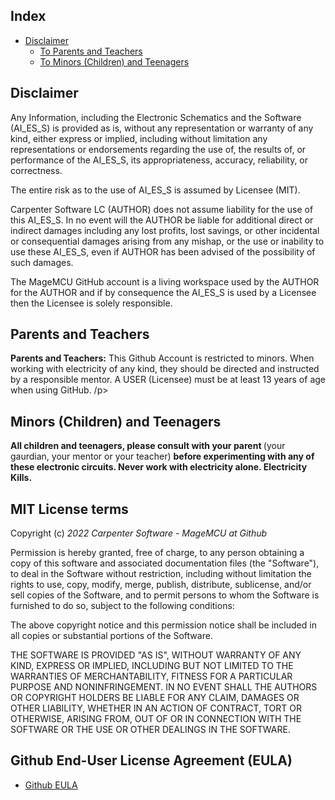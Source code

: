 ## Index

- [Disclaimer](#disclaimer)
  - [To Parents and Teachers](#parents-and-teachers)
  - [To Minors (Children) and Teenagers](#minors-and-teeagers)

</hr>

## Disclaimer <a name="disclaimer"></a>

<p>Any Information, including the Electronic Schematics and the Software (AI_ES_S) is provided as is, without any representation or warranty of any kind, either express or implied, including without limitation any representations or endorsements regarding the use of, the results of, or performance of the AI_ES_S, its appropriateness, accuracy, reliability, or correctness. </p>

<p>The entire risk as to the use of AI_ES_S is assumed by Licensee (MIT). </p>

<p>Carpenter Software LC (AUTHOR) does not assume liability for the use of this AI_ES_S. In no event will the AUTHOR be liable for additional direct or indirect damages including any lost profits, lost savings, or other incidental or consequential damages arising from any mishap, or the use or inability to use these AI_ES_S, even if AUTHOR has been advised of the possibility of such damages. </p>

<p>The MageMCU GitHub account is a living workspace used by the AUTHOR for the AUTHOR and if by consequence the AI_ES_S is used by a Licensee then the Licensee is solely responsible.</p>

</hr>

## Parents and Teachers <a name="parents-and-teachers"></a>

<p></a><strong>Parents and Teachers:</strong> This Github Account is restricted to minors. When working with electricity of any kind, they should be directed and instructed by a responsible mentor. A USER (Licensee) must be at least 13 years of age when using GitHub. /p>

</hr>

## Minors (Children) and Teenagers <a name="minors-and-teeagers"></a>

<p><strong>All children and teenagers, please consult with your parent </strong>(your gaurdian, your mentor or your teacher) <strong>before experimenting with any of these electronic circuits. Never work with electricity alone. Electricity Kills.</strong></p>

## MIT License terms

Copyright (c) *2022* *Carpenter Software - MageMCU at Github*

Permission is hereby granted, free of charge, to any person obtaining a copy
of this software and associated documentation files (the "Software"), to deal
in the Software without restriction, including without limitation the rights
to use, copy, modify, merge, publish, distribute, sublicense, and/or sell
copies of the Software, and to permit persons to whom the Software is
furnished to do so, subject to the following conditions:

The above copyright notice and this permission notice shall be included in all
copies or substantial portions of the Software.

THE SOFTWARE IS PROVIDED "AS IS", WITHOUT WARRANTY OF ANY KIND, EXPRESS OR
IMPLIED, INCLUDING BUT NOT LIMITED TO THE WARRANTIES OF MERCHANTABILITY,
FITNESS FOR A PARTICULAR PURPOSE AND NONINFRINGEMENT. IN NO EVENT SHALL THE
AUTHORS OR COPYRIGHT HOLDERS BE LIABLE FOR ANY CLAIM, DAMAGES OR OTHER
LIABILITY, WHETHER IN AN ACTION OF CONTRACT, TORT OR OTHERWISE, ARISING FROM,
OUT OF OR IN CONNECTION WITH THE SOFTWARE OR THE USE OR OTHER DEALINGS IN THE
SOFTWARE.

## Github End-User License Agreement (EULA)

- [Github EULA](https://desktop.github.com/eula/)
